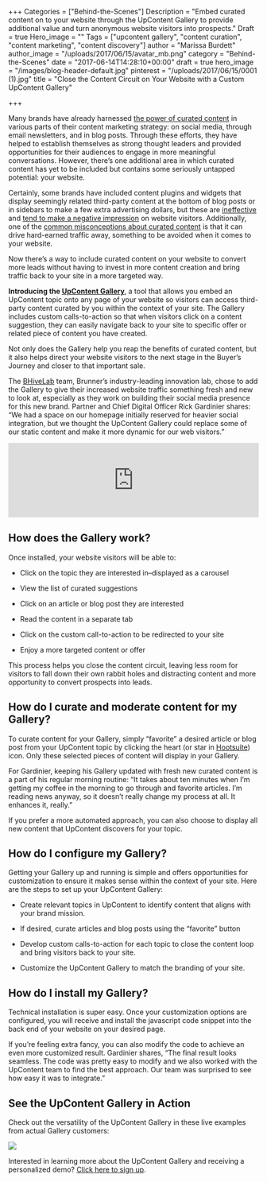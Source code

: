 +++
Categories = ["Behind-the-Scenes"]
Description = "Embed curated content on to your website through the UpContent Gallery to provide additional value and turn anonymous website visitors into prospects."
Draft = true
Hero_image = ""
Tags = ["upcontent gallery", "content curation", "content marketing", "content discovery"]
author = "Marissa Burdett"
author_image = "/uploads/2017/06/15/avatar_mb.png"
category = "Behind-the-Scenes"
date = "2017-06-14T14:28:10+00:00"
draft = true
hero_image = "/images/blog-header-default.jpg"
pinterest = "/uploads/2017/06/15/0001 (1).jpg"
title = "Close the Content Circuit on Your Website with a Custom UpContent Gallery"

+++


Many brands have already harnessed [the power of curated content](https://upcontent.com/post/more-efficient-content-curation/) in various parts of their content marketing strategy: on social media, through email newsletters, and in blog posts. Through these efforts, they have helped to establish themselves as strong thought leaders and provided opportunities for their audiences to engage in more meaningful conversations. However, there’s one additional area in which curated content has yet to be included but contains some seriously untapped potential: your website.

Certainly, some brands have included content plugins and widgets that display seemingly related third-party content at the bottom of blog posts or in sidebars to make a few extra advertising dollars, but these are [ineffective](https://www.reddit.com/r/advertising/comments/4029f5/ok_im_saying_it_taboola_and_outbrain_are_hurting/) and [tend to make a negative impression](http://www.seoblog.com/2017/04/taboola-outbrain-bad-seo/) on website visitors. Additionally, one of the [common misconceptions about curated content](https://upcontent.com/post/common-misconceptions-about-content-curation/) is that it can drive hard-earned traffic away, something to be avoided when it comes to your website.

Now there’s a way to include curated content on your website to convert more leads without having to invest in more content creation and bring traffic back to your site in a more targeted way.

**Introducing the [UpContent Gallery](http://landing.upcontent.com/gallery-demo-request/?utm_source=blog-subscriber-email&utm_medium=gallery-external-push&utm_campaign=close-content-circuit-blog)**, a tool that allows you embed an UpContent topic onto any page of your website so visitors can access third-party content curated by you within the context of your site. The Gallery includes custom calls-to-action so that when visitors click on a content suggestion, they can easily navigate back to your site to specific offer or related piece of content you have created.

Not only does the Gallery help you reap the benefits of curated content, but it also helps direct your website visitors to the next stage in the Buyer’s Journey and closer to that important sale.

The [BHiveLab](http://bhivelab.com/) team, Brunner’s industry-leading innovation lab, chose to add the Gallery to give their increased website traffic something fresh and new to look at, especially as they work on building their social media presence for this new brand. Partner and Chief Digital Officer Rick Gardinier shares: “We had a space on our homepage initially reserved for heavier social integration, but we thought the UpContent Gallery could replace some of our static content and make it more dynamic for our web visitors.”

<iframe width="100%" height="auto" src="https://www.youtube.com/embed/JilVqFeOg2w" frameborder="0" allowfullscreen="" async="" preload=""></iframe>

## How does the Gallery work?

Once installed, your website visitors will be able to:

* Click on the topic they are interested in–displayed as a carousel

* View the list of curated suggestions

* Click on an article or blog post they are interested

* Read the content in a separate tab

* Click on the custom call-to-action to be redirected to your site

* Enjoy a more targeted content or offer

This process helps you close the content circuit, leaving less room for visitors to fall down their own rabbit holes and distracting content and more opportunity to convert prospects into leads.

## How do I curate and moderate content for my Gallery?

To curate content for your Gallery, simply “favorite” a desired article or blog post from your UpContent topic by clicking the heart (or star in [Hootsuite](https://upcontent.com/post/hootsuite-integration/)) icon. Only these selected pieces of content will display in your Gallery.

For Gardinier, keeping his Gallery updated with fresh new curated content is a part of his regular morning routine: “It takes about ten minutes when I’m getting my coffee in the morning to go through and favorite articles. I’m reading news anyway, so it doesn’t really change my process at all. It enhances it, really.”

If you prefer a more automated approach, you can also choose to display all new content that UpContent discovers for your topic.

## How do I configure my Gallery?

Getting your Gallery up and running is simple and offers opportunities for customization to ensure it makes sense within the context of your site. Here are the steps to set up your UpContent Gallery:

* Create relevant topics in UpContent to identify content that aligns with your brand mission.

* If desired, curate articles and blog posts using the “favorite” button

* Develop custom calls-to-action for each topic to close the content loop and bring visitors back to your site.

* Customize the UpContent Gallery to match the branding of your site.

## How do I install my Gallery?

Technical installation is super easy. Once your customization options are configured, you will receive and install the javascript code snippet into the back end of your website on your desired page.

If you’re feeling extra fancy, you can also modify the code to achieve an even more customized result. Gardinier shares, “The final result looks seamless. The code was pretty easy to modify and we also worked with the UpContent team to find the best approach. Our team was surprised to see how easy it was to integrate.”

## See the UpContent Gallery in Action

Check out the versatility of the UpContent Gallery in these live examples from actual Gallery customers:

![](/uploads/2017/06/15/Screen%20Shot%202017-06-14%20at%202.44.18%20PM.png)

Interested in learning more about the UpContent Gallery and receiving a personalized demo? [Click here to sign up](http://landing.upcontent.com/gallery-demo-request/?utm_source=blog-subscriber-email&utm_medium=gallery-external-push&utm_campaign=close-content-circuit-blog).

